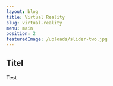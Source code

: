 ```yaml
---
layout: blog
title: Virtual Reality
slug: virtual-reality
menu: main
position: 2
featuredImage: /uploads/slider-two.jpg
---
```

## Titel

Test
